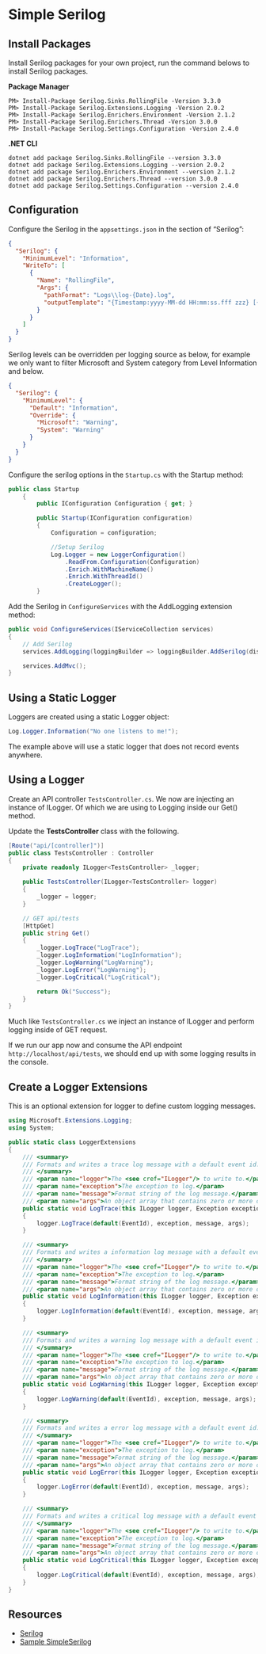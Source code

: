 # Simple Serilog

## Install Packages

Install Serilog packages for your own project, run the command belows to install Serilog packages.

**Package Manager**
```
PM> Install-Package Serilog.Sinks.RollingFile -Version 3.3.0
PM> Install-Package Serilog.Extensions.Logging -Version 2.0.2
PM> Install-Package Serilog.Enrichers.Environment -Version 2.1.2
PM> Install-Package Serilog.Enrichers.Thread -Version 3.0.0
PM> Install-Package Serilog.Settings.Configuration -Version 2.4.0
```

**.NET CLI**
```
dotnet add package Serilog.Sinks.RollingFile --version 3.3.0
dotnet add package Serilog.Extensions.Logging --version 2.0.2
dotnet add package Serilog.Enrichers.Environment --version 2.1.2
dotnet add package Serilog.Enrichers.Thread --version 3.0.0
dotnet add package Serilog.Settings.Configuration --version 2.4.0
```

## Configuration

Configure the Serilog in the `appsettings.json` in the section of “Serilog”:

```json
{
  "Serilog": {
    "MinimumLevel": "Information",
    "WriteTo": [
      {
        "Name": "RollingFile",
        "Args": {
          "pathFormat": "Logs\\log-{Date}.log",
          "outputTemplate": "{Timestamp:yyyy-MM-dd HH:mm:ss.fff zzz} [{MachineName}][Thread:{ThreadId}] [{Level}] {SourceContext} - {Message}{NewLine}{Exception}"
        }
      }
    ]
  }
}
```

Serilog levels can be overridden per logging source as below, for example we only want to filter Microsoft and System category from Level Information and below.

```json
{
  "Serilog": {
    "MinimumLevel": {
      "Default": "Information",
      "Override": {
        "Microsoft": "Warning",
        "System": "Warning"
      }
    }
  }
}
```

Configure the serilog options in the `Startup.cs` with the Startup method:

```cs
public class Startup
    {
        public IConfiguration Configuration { get; }

        public Startup(IConfiguration configuration)
        {
            Configuration = configuration;

            //Setup Serilog
            Log.Logger = new LoggerConfiguration()
                .ReadFrom.Configuration(Configuration)
                .Enrich.WithMachineName()
                .Enrich.WithThreadId()
                .CreateLogger();
        }
```

Add the Serilog in `ConfigureServices` with the AddLogging extension method:

```cs
public void ConfigureServices(IServiceCollection services)
{
    // Add Serilog
    services.AddLogging(loggingBuilder => loggingBuilder.AddSerilog(dispose: true));

    services.AddMvc();
}
```

## Using a Static Logger

Loggers are created using a static Logger object:

```cs
Log.Logger.Information("No one listens to me!");
```

The example above will use a static logger that does not record events anywhere.

## Using a Logger

Create an API controller `TestsController.cs`. We now are injecting an instance of ILogger<TestsController>. Of which we are using to Logging inside our Get() method.

Update the **TestsController** class with the following.

```cs
[Route("api/[controller]")]
public class TestsController : Controller
{
    private readonly ILogger<TestsController> _logger;

    public TestsController(ILogger<TestsController> logger)
    {
        _logger = logger;
    }

    // GET api/tests
    [HttpGet]
    public string Get()
    {            
        _logger.LogTrace("LogTrace");
        _logger.LogInformation("LogInformation");
        _logger.LogWarning("LogWarning");
        _logger.LogError("LogWarning");
        _logger.LogCritical("LogCritical");

        return Ok("Success");
    }
}
```

Much like `TestsController.cs` we inject an instance of ILogger<TestsController> and perform logging inside of GET request.

If we run our app now and consume the API endpoint `http://localhost/api/tests`, we should end up with some logging results in the console.

## Create a Logger Extensions

This is an optional extension for logger to define custom logging messages.

```cs
using Microsoft.Extensions.Logging;
using System;

public static class LoggerExtensions
{
    /// <summary>
    /// Formats and writes a trace log message with a default event id.
    /// </summary>
    /// <param name="logger">The <see cref="ILogger"/> to write to.</param>
    /// <param name="exception">The exception to log.</param>
    /// <param name="message">Format string of the log message.</param>
    /// <param name="args">An object array that contains zero or more objects to format.</param>
    public static void LogTrace(this ILogger logger, Exception exception, string message = null, params object[] args)
    {
        logger.LogTrace(default(EventId), exception, message, args);
    }

    /// <summary>
    /// Formats and writes a information log message with a default event id.
    /// </summary>
    /// <param name="logger">The <see cref="ILogger"/> to write to.</param>
    /// <param name="exception">The exception to log.</param>
    /// <param name="message">Format string of the log message.</param>
    /// <param name="args">An object array that contains zero or more objects to format.</param>
    public static void LogInformation(this ILogger logger, Exception exception, string message = null, params object[] args)
    {
        logger.LogInformation(default(EventId), exception, message, args);
    }

    /// <summary>
    /// Formats and writes a warning log message with a default event id.
    /// </summary>
    /// <param name="logger">The <see cref="ILogger"/> to write to.</param>
    /// <param name="exception">The exception to log.</param>
    /// <param name="message">Format string of the log message.</param>
    /// <param name="args">An object array that contains zero or more objects to format.</param>
    public static void LogWarning(this ILogger logger, Exception exception, string message = null, params object[] args)
    {
        logger.LogWarning(default(EventId), exception, message, args);
    }

    /// <summary>
    /// Formats and writes a error log message with a default event id.
    /// </summary>
    /// <param name="logger">The <see cref="ILogger"/> to write to.</param>
    /// <param name="exception">The exception to log.</param>
    /// <param name="message">Format string of the log message.</param>
    /// <param name="args">An object array that contains zero or more objects to format.</param>
    public static void LogError(this ILogger logger, Exception exception, string message = null, params object[] args)
    {
        logger.LogError(default(EventId), exception, message, args);
    }

    /// <summary>
    /// Formats and writes a critical log message with a default event id.
    /// </summary>
    /// <param name="logger">The <see cref="ILogger"/> to write to.</param>
    /// <param name="exception">The exception to log.</param>
    /// <param name="message">Format string of the log message.</param>
    /// <param name="args">An object array that contains zero or more objects to format.</param>
    public static void LogCritical(this ILogger logger, Exception exception, string message = null, params object[] args)
    {
        logger.LogCritical(default(EventId), exception, message, args);
    }
}
```

## Resources

* [Serilog](https://github.com/serilog/serilog)
* [Sample SimpleSerilog](https://github.com/nicholashew/aspnet-samples/tree/master/Logger/SimpleSerilog)
